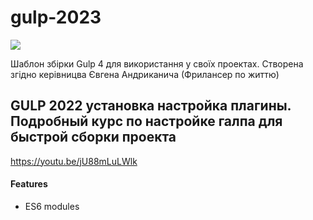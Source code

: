 # gulp-2023

![](https://img.shields.io/github/release/pandao/editor.md.svg)

Шаблон збірки Gulp 4 для використання у своїх проектах.
Створена згідно керівницва Євгена Андриканича (Фрилансер по життю)

## GULP 2022 установка настройка плагины. Подробный курс по настройке галпа для быстрой сборки проекта

https://youtu.be/jU88mLuLWlk

#### Features

- ES6 modules

